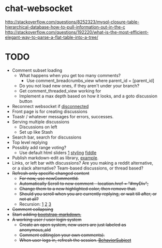 # chat-websocket
http://stackoverflow.com/questions/8252323/mysql-closure-table-hierarchical-database-how-to-pull-information-out-in-the-c
http://stackoverflow.com/questions/192220/what-is-the-most-efficient-elegant-way-to-parse-a-flat-table-into-a-tree/


# TODO



- Comment subset loading
  - What happens when you get too many comments?
  	- Use comment_breadcrumbs_view where parent_id = [parent_id]
  - Do you not load new ones, if they aren't under your branch?
  - Get comment_threaded_view working for 
  - Implement a max depth based on how it looks, and a goto discussion button
- Reconnect websocket if [disconnected](http://stackoverflow.com/questions/3479734/javascript-jquery-test-if-window-has-focus)
- Front page is for creating discussions
- Toastr / whatever messages for errors, successes.
- Serving multiple discussions
	- Discussions on left
	- Set up like Stash
- Search bar, search for discussions
- Top level replying
- Possibly add range voting?
	- Use default html sliders [1](http://stackoverflow.com/questions/15935837/how-to-display-a-range-input-slider-vertically) [styling](http://danielstern.ca/range.css/#/) [fiddle](http://jsfiddle.net/Mmgxg/)
- Publish markdown-edit as library, [example](http://blog.angular-university.io/how-to-create-an-angular-2-library-and-how-to-consume-it-jspm-vs-webpack/).
- Links, or left bar with discussions? Are you making a reddit alternative, or a slack alternative? Team-based discussions, or thread based?
- ~~Refresh only specific changed content~~
  - ~~For now, use newCommentId.~~
  - ~~Automatically Scroll to new comment - location.href = "#myDiv";~~
  - ~~Change them to a new highlighted color, then remove that.~~
  - ~~Should you scroll when you are currently replying, or wait till after, or not at all?~~
  - Recursion: [1](http://stackoverflow.com/a/2549333/1655478) [2](http://stackoverflow.com/questions/16228467/how-do-i-break-out-of-loops-in-recursive-functions) [3](http://stackoverflow.com/questions/34522306/angular-2-focus-on-newly-added-input-element)
- ~~Comment collapsing~~
- ~~Start adding [bootstrap-markdown.](http://www.codingdrama.com/bootstrap-markdown/)~~
- ~~A working user / user login system~~
  - ~~Create an open system, new users are just labeled as anonymous_aId~~
  - ~~Comment editing(on your own comments).~~
  - ~~When user logs in, refresh the session. [BehaviorSubject](http://stackoverflow.com/questions/34376854/delegation-eventemitter-or-observable-in-angular2/35568924#35568924)~~
  